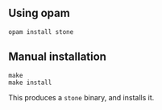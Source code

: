 ## Using opam

    opam install stone

## Manual installation

    make
    make install

This produces a `stone` binary, and installs it.
